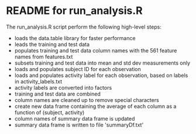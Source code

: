 README for run_analysis.R
=========================

The run_analysis.R script perform the following high-level steps:

* loads the data.table library for faster performance
* leads the training and test data
* populates training and test data column names with the 561 feature names from features.txt
* subsets training and test data into mean and std dev measurements only
* loads and populates subject ID for each observation
* loads and populates activity label for each observation, based on labels in activity_labels.txt
* activity labels are converted into factors
* training and test data are combined
* column names are cleaned up to remove special characters
* create new data frame containing the average of each column as a function of (subject, activity)
* column names of summary data frame is updated
* summary data frame is written to file 'summaryDf.txt'
